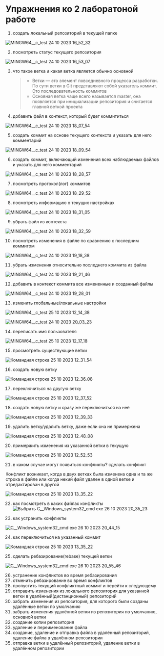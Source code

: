 # Упражнения ко 2 лаборатоной работе
1. создать локальный репозиторий в текущей папке

![MINGW64__c_test 24 10 2023 16_52_32](https://github.com/iis-32170x/RPIIS/assets/144374775/15db4956-e0f0-4fd9-8987-c51d14315348)

2. посмотреть статус текущего репозитория

![MINGW64__c_test 24 10 2023 16_53_07](https://github.com/iis-32170x/RPIIS/assets/144374775/792e4e2d-3f41-40cb-9b6a-3e6b91848659)


3. что такое ветка и какая ветка является обычно основной
   > - Ветки — это элемент повседневного процесса разработки. По сути ветки в Git представляют собой указатель коммит. Это последовательность коммитов
   > - Основная ветка чаще всего называется master, она появляется при инициализации репозитория и считается главной веткой проекта
   
4. добавить файл в контекст, который будет коммититься
 
![MINGW64__c_test 24 10 2023 18_07_54](https://github.com/iis-32170x/RPIIS/assets/144374775/1314fe17-07b4-4d9b-b72c-ff42951fedb3)

5. создать коммит на основе текущего контекста и указать для него комментарий

![MINGW64__c_test 24 10 2023 18_09_54](https://github.com/iis-32170x/RPIIS/assets/144374775/b2c1e346-7651-4883-a2b6-baac154991ed)


6. создать коммит, включающий изменения всех наблюдаемых файлов и указать для него комментарий

![MINGW64__c_test 24 10 2023 18_28_57](https://github.com/iis-32170x/RPIIS/assets/144374775/b6c7c6c2-4052-4d53-aa62-d9b1a948fada)


7. посмотреть протокол(лог) коммитов

![MINGW64__c_test 24 10 2023 18_29_52](https://github.com/iis-32170x/RPIIS/assets/144374775/815f64ca-1c6f-4e73-a590-845b457929f1)

8. посмотреть информацию о текущих настройках

![MINGW64__c_test 24 10 2023 18_31_05](https://github.com/iis-32170x/RPIIS/assets/144374775/1f623e11-7271-4f14-8199-08ac270821b7)

9. убрать файл из контекста

![MINGW64__c_test 24 10 2023 18_32_59](https://github.com/iis-32170x/RPIIS/assets/144374775/8de3d050-e2a5-4be5-9242-86297b558191)

10. посмотреть изменения в файле по сравнению с последним коммитом

![MINGW64__c_test 24 10 2023 19_18_38](https://github.com/iis-32170x/RPIIS/assets/144374775/cf0a6946-e7d1-4209-8d89-026bb3f21022)

11. убрать изменения относительно последнего коммита из файла

![MINGW64__c_test 24 10 2023 19_21_46](https://github.com/iis-32170x/RPIIS/assets/144374775/5270e47c-1e85-49d7-b8fa-4047a9214f69)


12. добавить в контекст коммита все измененные и созданный файлы

![MINGW64__c_test 24 10 2023 19_28_01](https://github.com/iis-32170x/RPIIS/assets/144374775/31995750-32b9-4dcc-b1be-d49019263511)

13. изменить глобальные/локальные настройки

![MINGW64__c_test 25 10 2023 12_14_38](https://github.com/iis-32170x/RPIIS/assets/144374775/24792fc1-1128-4ea9-9e21-61fcd8e05974)

![MINGW64__c_test 24 10 2023 20_03_23](https://github.com/iis-32170x/RPIIS/assets/144374775/1c34e2c2-9025-4fdf-aa28-0fb2790c9a7a)

14. переписать имя пользователя

![MINGW64__c_test 25 10 2023 12_17_18](https://github.com/iis-32170x/RPIIS/assets/144374775/f749deed-74de-4537-9c95-7aa95ee8df4e)

15. просмотреть существующие ветки

![Командная строка 25 10 2023 12_31_54](https://github.com/iis-32170x/RPIIS/assets/144374775/94f56fdf-5470-421f-9fb5-39357f64fe94)

16. создать новую ветку

![Командная строка 25 10 2023 12_36_08](https://github.com/iis-32170x/RPIIS/assets/144374775/a3e45ad3-defe-46a3-803e-4d802681ccce)

17. переключиться на другую ветку

![Командная строка 25 10 2023 12_37_52](https://github.com/iis-32170x/RPIIS/assets/144374775/9c855d0e-1257-4033-8b22-36d53361a3c4)

18. создать новую ветку и сразу же переключиться на неё

![Командная строка 25 10 2023 12_39_33](https://github.com/iis-32170x/RPIIS/assets/144374775/64dd447a-6431-4dfc-a850-a7e7ce4da29a)

19. удалить ветку/удалить ветку, даже если она не примержена

![Командная строка 25 10 2023 12_48_08](https://github.com/iis-32170x/RPIIS/assets/144374775/4206112a-b328-42da-b862-47bb622323be)

20. примержить изменения из указанной ветки в текущую

![Командная строка 25 10 2023 12_52_53](https://github.com/iis-32170x/RPIIS/assets/144374775/0f147cbf-4a1c-4de6-9d11-a93956b570c4)

21. в каком случае могут появиться конфликты? сделать конфликт

Конфликт возникает, когда в двух ветках была изменена одна и та же строка в файле или когда некий файл удален в одной ветке и отредактирован в другой

![Командная строка 25 10 2023 13_35_22](https://github.com/iis-32170x/RPIIS/assets/144374775/6991e005-8c0f-4cf9-b986-8e59769ed4e2)

22. как посмотреть в каких файлах конфликты
 ![Выбрать C__Windows_system32_cmd exe 26 10 2023 20_35_23](https://github.com/iis-32170x/RPIIS/assets/144374775/3a2afd28-e1fd-4e67-8eaf-7ab9da451095)

23. как устранить конфликты

![C__Windows_system32_cmd exe 26 10 2023 20_44_15](https://github.com/iis-32170x/RPIIS/assets/144374775/70164ceb-6ece-4971-bdea-59d9ab49c37f)

24. как переключиться на указанный коммит

![Командная строка 25 10 2023 13_35_22](https://github.com/iis-32170x/RPIIS/assets/144374775/244f1abb-6cbf-4284-843b-5e5c1e3c3672)

25. сделать ребазирование(rebase) текущей ветки

![C__Windows_system32_cmd exe 26 10 2023 20_55_46](https://github.com/iis-32170x/RPIIS/assets/144374775/e4bebe02-7059-418a-95b7-f11439e48cf1)

26. устранение конфликтов во время ребазирования
27. отменить ребазирование во время конфликтов
28. пропустить текущий конфликтный коммит и перейти к следующему
29. отправить изменения из локального репозитория для указанной ветки в удалённый(дистанционный) репозиторий
30. забрать изменения из репозитория, для которого были созданы удалённые ветки по умолчанию
31. забрать изменения удалённой ветки из репозитория по умолчанию, основной ветки
32. создание копии репозитория
33. удаление и переименование файла
34. создание, удаление и отправка файла в удалённый репозиторий, удаление файла в удалённом репозитории
35. отправка ветки в удалённый репозиторий, удаление ветки в удалённом репозитории
